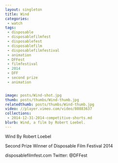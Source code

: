 ```yaml
---
layout: singleton
title: Wind
categories:
 - watch
tags:
 - disposable
 - disposablefilmfest
 - disposablefest
 - disposablefilm
 - disposablefilmfestival
 - animation
 - DFFest
 - filmfestival
 - 2014
 - DFF
 - second prize
 - animation


image: posts/Wind-shot.jpg
thumb: posts/thumbs/Wind-thumb.jpg
relatedthumb: posts/thumbs/Wind-thumb.jpg
video: //player.vimeo.com/video/80883637
collections:
 - 2014-12-31-2014-competitive-shorts.md
blurb: Wind, a film by Robert Loebel.
---
```


Wind
By Robert Loebel

Second Prize Winner of Disposable Film Festival 2014

disposablefilmfest.com
Twitter: @DFFest
